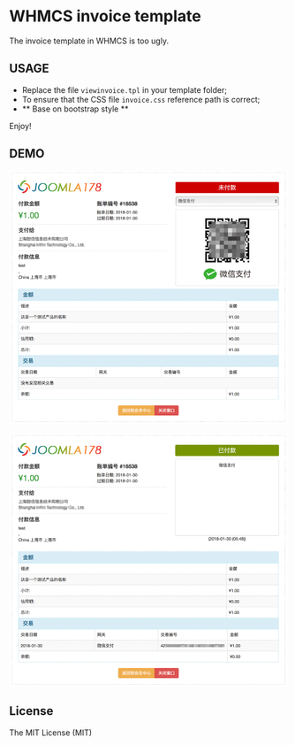 WHMCS invoice template
===

The invoice template in WHMCS is too ugly.

## USAGE

* Replace the file `viewinvoice.tpl` in your template folder;
* To ensure that the CSS file `invoice.css` reference path is correct;
* ** Base on bootstrap style **

Enjoy!

## DEMO

![scree-1.png](screen-1.png)

![scree-2.png](screen-2.png)

## License

The MIT License (MIT)